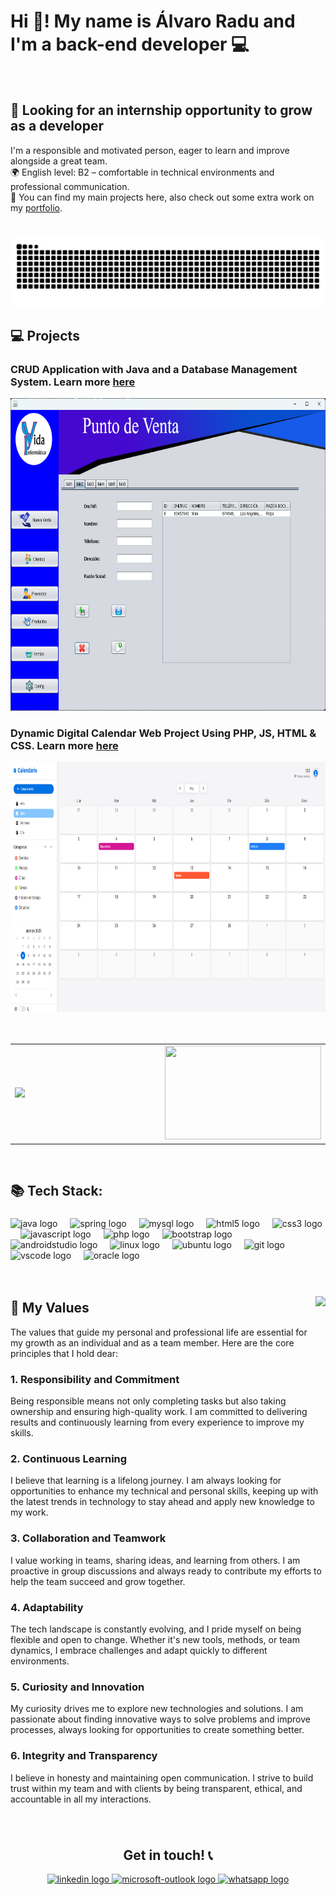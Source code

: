 # Hi 👋! My name is Álvaro Radu and I'm a back-end developer 💻

<br>

## 🚀 Looking for an internship opportunity to grow as a developer  
I'm a responsible and motivated person, eager to learn and improve alongside a great team.  
🌍 English level: B2 – comfortable in technical environments and professional communication.  
📂 You can find my main projects here, also check out some extra work on my [portfolio](https://paint-sushi-a41.notion.site/CV-lvaro-Radu-Rumayor-13a59f084eb58071ae5ef60e4f89c602).

###

<br clear="both">

<img src="https://raw.githubusercontent.com/Alcugan/Alcugan/output/snake.svg" alt="Snake animation"  />

<br>

## 💻 Projects
### CRUD Application with Java and a Database Management System. Learn more [here](https://github.com/Alcugan/SistemaVentas.git)
<img src="https://github.com/Alcugan/Alcugan/blob/40b10c00f092877b7d4a67798dfa9c74bce5ff7e/SistVent.png" width=800 height=500>

### Dynamic Digital Calendar Web Project Using PHP, JS, HTML & CSS. Learn more [here](https://github.com/Alcugan/CalendarioDigital.git)
<img src="https://github.com/Alcugan/Alcugan/blob/40b10c00f092877b7d4a67798dfa9c74bce5ff7e/CalDig.png" width=800 height=400>


<br>
<br>
<br>

<table>
  <tr>
    <td>
      <img src="https://github-readme-stats.vercel.app/api/top-langs?username=Alcugan&locale=en&hide_title=false&layout=compact&card_width=320&langs_count=5&theme=dracula&hide_border=false" height="150" />
    </td>
    <td width="300"></td> <!-- espacio horizontal -->
    <td>
      <img src="https://media.giphy.com/media/v1.Y2lkPTc5MGI3NjExaWdoY21nejM4bTl6ZGpyNGl3dDFzNHpvdWJuYzJrN29sMzByeGRvcyZlcD12MV9naWZzX3NlYXJjaCZjdD1n/Day1AgFfMBsrL6BTpF/giphy.gif" height="150" width="250" />
    </td>
  </tr>
</table>

<br>

<h2> 📚 Tech Stack:</h2>

###

<div align="left">
  <img src="https://cdn.jsdelivr.net/gh/devicons/devicon/icons/java/java-original.svg" height="30" alt="java logo"  />
  <img width="12" />
  <img src="https://cdn.jsdelivr.net/gh/devicons/devicon/icons/spring/spring-original.svg" height="30" alt="spring logo"  />
  <img width="12" />
  <img src="https://cdn.jsdelivr.net/gh/devicons/devicon/icons/mysql/mysql-original.svg" height="30" alt="mysql logo"  />
  <img width="12" />
  <img src="https://cdn.jsdelivr.net/gh/devicons/devicon/icons/html5/html5-original.svg" height="30" alt="html5 logo"  />
  <img width="12" />
  <img src="https://cdn.jsdelivr.net/gh/devicons/devicon/icons/css3/css3-original.svg" height="30" alt="css3 logo"  />
  <img width="12" />
  <img src="https://cdn.jsdelivr.net/gh/devicons/devicon/icons/javascript/javascript-original.svg" height="30" alt="javascript logo"  />
  <img width="12" />
  <img src="https://cdn.jsdelivr.net/gh/devicons/devicon/icons/php/php-original.svg" height="30" alt="php logo"  />
  <img width="12" />
  <img src="https://cdn.jsdelivr.net/gh/devicons/devicon/icons/bootstrap/bootstrap-original.svg" height="30" alt="bootstrap logo"  />
  <img width="12" />
  <img src="https://cdn.jsdelivr.net/gh/devicons/devicon/icons/androidstudio/androidstudio-original.svg" height="30" alt="androidstudio logo"  />
  <img width="12" />
  <img src="https://cdn.jsdelivr.net/gh/devicons/devicon/icons/linux/linux-original.svg" height="30" alt="linux logo"  />
  <img width="12" />
  <img src="https://cdn.jsdelivr.net/gh/devicons/devicon/icons/ubuntu/ubuntu-plain.svg" height="30" alt="ubuntu logo"  />
  <img width="12" />
  <img src="https://cdn.jsdelivr.net/gh/devicons/devicon/icons/git/git-original.svg" height="30" alt="git logo"  />
  <img width="12" />
  <img src="https://cdn.jsdelivr.net/gh/devicons/devicon/icons/vscode/vscode-original.svg" height="30" alt="vscode logo"  />
  <img width="12" />
  <img src="https://cdn.jsdelivr.net/gh/devicons/devicon/icons/oracle/oracle-original.svg" height="30" alt="oracle logo"  />
</div>

<br>
<br>

###

<img align="right" height="300" src="https://media.giphy.com/media/3PAL5bChWnak0WJ32x/giphy.gif?cid=82a1493bv3vqear9okslattlodirtgcb5tj9blf9uh0i6gmg&ep=v1_gifs_trending&rid=giphy.gif&ct=g"  />


## 🌟 My Values

The values that guide my personal and professional life are essential for my growth as an individual and as a team member. Here are the core principles that I hold dear:

### 1. **Responsibility and Commitment**  
Being responsible means not only completing tasks but also taking ownership and ensuring high-quality work. I am committed to delivering results and continuously learning from every experience to improve my skills.

### 2. **Continuous Learning**  
I believe that learning is a lifelong journey. I am always looking for opportunities to enhance my technical and personal skills, keeping up with the latest trends in technology to stay ahead and apply new knowledge to my work.

### 3. **Collaboration and Teamwork**  
I value working in teams, sharing ideas, and learning from others. I am proactive in group discussions and always ready to contribute my efforts to help the team succeed and grow together.

### 4. **Adaptability**  
The tech landscape is constantly evolving, and I pride myself on being flexible and open to change. Whether it's new tools, methods, or team dynamics, I embrace challenges and adapt quickly to different environments.

### 5. **Curiosity and Innovation**  
My curiosity drives me to explore new technologies and solutions. I am passionate about finding innovative ways to solve problems and improve processes, always looking for opportunities to create something better.

### 6. **Integrity and Transparency**  
I believe in honesty and maintaining open communication. I strive to build trust within my team and with clients by being transparent, ethical, and accountable in all my interactions.




###
<br>

<h2 align="center">Get in touch! 📞</h2>

<div align="center">
  <a href="https://www.linkedin.com/in/alvaro-radu/" target="_blank">
    <img src="https://raw.githubusercontent.com/maurodesouza/profile-readme-generator/master/src/assets/icons/social/linkedin/default.svg" width="52" height="40" alt="linkedin logo"  />
  </a>
  <a href="mailto:alvaroraduu@outlook.es?subject=Contact%C3%A1me?" target="_blank">
    <img src="https://raw.githubusercontent.com/maurodesouza/profile-readme-generator/master/src/assets/icons/social/microsoft-outlook/default.svg" width="52" height="40" alt="microsoft-outlook logo"  />
  </a>
  <a href="https://wa.me/34648840436" target="_blank">
    <img src="https://raw.githubusercontent.com/maurodesouza/profile-readme-generator/master/src/assets/icons/social/whatsapp/default.svg" width="52" height="40" alt="whatsapp logo"  />
  </a>
</div>
<!--
**Alcugan/Alcugan** is a ✨ _special_ ✨ repository because its `README.md` (this file) appears on your GitHub profile.

Here are some ideas to get you started:

- 🔭 I’m currently working on ...
- 🌱 I’m currently learning ...
- 👯 I’m looking to collaborate on ...
- 🤔 I’m looking for help with ...
- 💬 Ask me about ...
- 📫 How to reach me: ...
- 😄 Pronouns: ...
- ⚡ Fun fact: ...
-->

